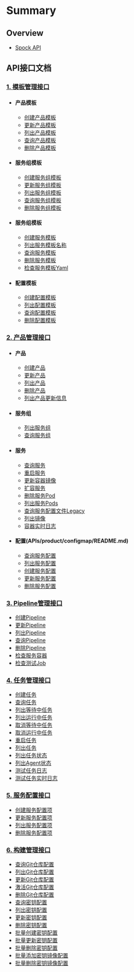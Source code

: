 # Summary

## Overview

* [Spock API](README.md)

## API接口文档

### [1. 模板管理接口](APIs/template/README.md)

* #### 产品模板
  * [创建产品模板](APIs/template/product/create_product_tmpl.md)
  * [更新产品模板](APIs/template/product/update_product_tmpl.md)
  * [列出产品模板](APIs/template/product/list_product_tmpl.md)
  * [查询产品模板](APIs/template/product/get_product_tmpl.md)
  * [删除产品模板](APIs/template/product/delete_product_tmpl.md)
* #### 服务组模板
  * [创建服务组模板](APIs/template/group/create_group_tmpl.md)
  * [更新服务组模板](APIs/template/group/update_group_tmpl.md)
  * [列出服务组模板](APIs/template/group/list_group_tmpl.md)
  * [查询服务组模板](APIs/template/group/get_group_tmpl.md)
  * [删除服务组模板](APIs/template/group/delete_group_tmpl.md)
* #### 服务组模板
  * [创建服务模板](APIs/template/service/create_service_tmpl.md)
  * [列出服务模板名称](APIs/template/service/list_service_tmpl.md)
  * [查询服务模板](APIs/template/service/get_service_tmpl.md)
  * [删除服务模板](APIs/template/service/delete_service_tmpl.md)
  * [检查服务模板Yaml](APIs/template/service/validate_service_yaml.md)
* #### 配置模板
  * [创建配置模板](APIs/template/config/create_config_tmpl.md)
  * [列出配置模板](APIs/template/config/list_config_tmpl.md)
  * [查询配置模板](APIs/template/config/get_config_tmpl.md)
  * [删除配置模板](APIs/template/config/delete_config_tmpl.md)

### [2. 产品管理接口](APIs/product/README.md)
  * #### 产品
    * [创建产品](APIs/product/create_product.md)
    * [更新产品](APIs/product/update_product.md)
    * [列出产品](APIs/product/list_product.md)
    * [删除产品](APIs/product/delete_product.md)
    * [列出产品更新信息](APIs/product/list_product_revision.md)
  * #### 服务组
    * [列出服务组](APIs/product/list_group.md)
    * [查询服务组](APIs/product/get_group.md)
  * #### 服务
    * [查询服务](APIs/product/get_service.md)
    * [重启服务](APIs/product/restart_service.md)
    * [更新容器镜像](APIs/product/update_container_image.md)
    * [扩容服务](APIs/product/scale_service.md)
    * [删除服务Pod](APIs/product/delete_pod.md)
    * [列出服务Pods](APIs/product/list_service_pods.md)
    * [查询服务配置文件Legacy](APIs/product/get_configmap_legacy.md)
    * [列出镜像](APIs/product/list_image.md)
    * [容器实时日志](APIs/product/container_log_ws.md)
  * #### 配置(APIs/product/configmap/README.md)
    * [查询服务配置](APIs/product/configmap/get_configmap.md)
    * [列出服务配置](APIs/product/configmap/list_configmaps.md)
    * [创建服务配置](APIs/product/configmap/create_configmap.md)
    * [更新服务配置](APIs/product/configmap/update_configmap.md)
    * [删除服务配置](APIs/product/configmap/delete_configmap.md)
    
### [3. Pipeline管理接口](APIs/pipeline/README.md)
  * [创建Pipeline](APIs/pipeline/create_pipeline.md)
  * [更新Pipeline](APIs/pipeline/update_pipeline.md)
  * [列出Pipeline](APIs/pipeline/list_pipeline.md)
  * [查询Pipeline](APIs/pipeline/get_pipeline.md)
  * [删除Pipeline](APIs/pipeline/delete_pipeline.md)
  * [检查服务容器](APIs/pipeline/get_service_container.md)
  * [检查测试Job](APIs/pipeline/validate_test_job.md)

### [4. 任务管理接口](APIs/task/README.md)
  * [创建任务](APIs/task/create_task.md)
  * [查询任务](APIs/task/get_task.md)
  * [列出等待中任务](APIs/task/list_pending_task.md)
  * [列出运行中任务](APIs/task/list_running_task.md)
  * [取消等待中任务](APIs/task/cancel_pending_task.md)
  * [取消运行中任务](APIs/task/cancel_running_task.md)
  * [重启任务](APIs/task/restart_task.md)
  * [列出任务](APIs/task/list_task.md)
  * [列出任务状态](APIs/task/list_task_status.md)
  * [列出Agent状态](APIs/task/list_agent_status.md)
  * [测试任务日志](APIs/task/test_job_logs.md)
  * [测试任务实时日志](APIs/task/test_job_logs_ws.md)

### [5. 服务配置接口](APIs/keystore/README.md)
  * [创建服务配置项](APIs/keystore/create_keystore.md)
  * [更新服务配置项](APIs/keystore/update_keystore.md)
  * [列出服务配置项](APIs/keystore/list_keystore.md)
  * [删除服务配置项](APIs/keystore/delete_keystore.md)

### [6. 构建管理接口](APIs/reaper/README.md)
  * [查询Git仓库配置](APIs/reaper/get_repo.md)
  * [列出Git仓库配置](APIs/reaper/list_repo.md)
  * [更新Git仓库配置](APIs/reaper/update_repo.md)
  * [激活Git仓库配置](APIs/reaper/activate_repo.md)
  * [删除Git仓库配置](APIs/reaper/delete_repo.md)
  * [查询密钥配置](APIs/reaper/get_secret.md)
  * [列出密钥配置](APIs/reaper/list_secret.md)
  * [更新密钥配置](APIs/reaper/update_secret.md)
  * [删除密钥配置](APIs/reaper/delete_secret.md)
  * [批量创建密钥配置](APIs/reaper/create_repo_secret.md)
  * [批量更新密钥配置](APIs/reaper/update_repo_secret.md)
  * [批量删除密钥配置](APIs/reaper/delete_repo_secret.md)
  * [批量添加密钥镜像配置](APIs/reaper/add_repo_secret_images.md)
  * [批量删除密钥镜像配置](APIs/reaper/delete_repo_secret_images.md)
  
